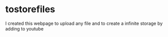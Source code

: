 # tostorefiles
I created this webpage to upload any file and to create a infinite storage by adding to youtube
